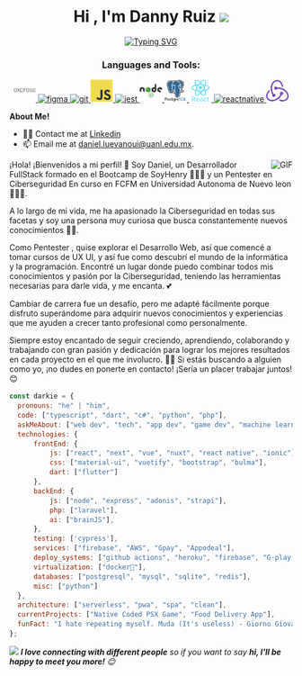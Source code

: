 <h1 align="center"><b>Hi , I'm Danny Ruiz  </b><img src="https://media.giphy.com/media/hvRJCLFzcasrR4ia7z/giphy.gif" width="35"></h1>

<p align="center">
<a href="https://git.io/typing-svg"><img src="https://readme-typing-svg.demolab.com?font=Chakra+Petch&weight=700&size=50&duration=4000&pause=1000&color=F71A8B&center=true&vCenter=true&width=800&height=100&lines=Full+Stack+Developer;Ciberseguridad;Active+Learner%2FResearcher;Love+to+learn+new+stuffs+%3C3" alt="Typing SVG" /></a>
</p>


<h3 align="center">Languages and Tools:</h3>
<p align="center">
  <a href="https://expressjs.com" target="_blank" rel="noreferrer">
    <img src="https://raw.githubusercontent.com/devicons/devicon/master/icons/express/express-original-wordmark.svg" alt="express" width="40" height="40"/>
  </a>
  <a href="https://www.figma.com/" target="_blank" rel="noreferrer">
    <img src="https://www.vectorlogo.zone/logos/figma/figma-icon.svg" alt="figma" width="40" height="40"/>
  </a>
  <a href="https://git-scm.com/" target="_blank" rel="noreferrer">
    <img src="https://www.vectorlogo.zone/logos/git-scm/git-scm-icon.svg" alt="git" width="40" height="40"/>
  </a>
  <a href="https://developer.mozilla.org/en-US/docs/Web/JavaScript" target="_blank" rel="noreferrer">
    <img src="https://raw.githubusercontent.com/devicons/devicon/master/icons/javascript/javascript-original.svg" alt="javascript" width="40" height="40"/>
  </a>
  <a href="https://jestjs.io" target="_blank" rel="noreferrer">
    <img src="https://www.vectorlogo.zone/logos/jestjsio/jestjsio-icon.svg" alt="jest" width="40" height="40"/>
  </a>
  <a href="https://nodejs.org" target="_blank" rel="noreferrer">
    <img src="https://raw.githubusercontent.com/devicons/devicon/master/icons/nodejs/nodejs-original-wordmark.svg" alt="nodejs" width="40" height="40"/>
  </a>
  <a href="https://www.postgresql.org" target="_blank" rel="noreferrer">
    <img src="https://raw.githubusercontent.com/devicons/devicon/master/icons/postgresql/postgresql-original-wordmark.svg" alt="postgresql" width="40" height="40"/>
  </a>
  <a href="https://reactjs.org/" target="_blank" rel="noreferrer">
    <img src="https://raw.githubusercontent.com/devicons/devicon/master/icons/react/react-original-wordmark.svg" alt="react" width="40" height="40"/>
  </a>
  <a href="https://reactnative.dev/" target="_blank" rel="noreferrer">
    <img src="https://reactnative.dev/img/header_logo.svg" alt="reactnative" width="40" height="40"/>
  </a>
  <a href="https://redux.js.org" target="_blank" rel="noreferrer">
    <img src="https://raw.githubusercontent.com/devicons/devicon/master/icons/redux/redux-original.svg" alt="redux" width="40" height="40"/>
  </a>
  <a href="https://webpack.js.org" target="_blank" rel="noreferrer">
    <!-- Imagen de Webpack eliminada -->
  </a>
</p>



  

**About Me!**

- 👩‍💻 Contact me at [Linkedin](https://www.linkedin.com/in/danny-ruiz-9b7a24175/)
- 📫 Email me at [daniel.luevanoui@uanl.edu.mx](mailto:daniel.luevanoui@uanl.edu.mx).


<img align="right" alt="GIF" src="https://media.giphy.com/media/LmNwrBhejkK9EFP504/giphy.gif" />

<p><p>¡Hola! ¡Bienvenidos a mi perfil! 👋 Soy Daniel, un Desarrollador FullStack formado en el Bootcamp de SoyHenry 👩🏻‍💻 y un Pentester en Ciberseguridad En curso en FCFM en Universidad Autonoma de Nuevo leon 👩🏻‍🏫.

A lo largo de mi vida, me ha apasionado la Ciberseguridad  en todas sus facetas y soy una persona muy curiosa que busca constantemente nuevos conocimientos 📖🧐.

Como Pentester , quise explorar el Desarrollo Web, así que comencé a tomar cursos de UX UI, y así fue como descubrí el mundo de la informática y la programación. Encontré un lugar donde puedo combinar todos mis conocimientos y pasión por la Ciberseguridad, teniendo las herramientas necesarias para darle vida, y me encanta. 💕

Cambiar de carrera fue un desafío, pero me adapté fácilmente porque disfruto superándome para adquirir nuevos conocimientos y experiencias que me ayuden a crecer tanto profesional como personalmente.

Siempre estoy encantado de seguir creciendo, aprendiendo, colaborando y trabajando con gran pasión y dedicación para lograr los mejores resultados en cada proyecto en el que me involucro. 🚀✨ Si estás buscando a alguien como yo, ¡no dudes en ponerte en contacto! ¡Sería un placer trabajar juntos! 😊<p/></p>

  ```javascript
const darkie = {
    pronouns: "he" | "him",
    code: ["typescript", "dart", "c#", "python", "php"],
    askMeAbout: ["web dev", "tech", "app dev", "game dev", "machine learning"],
    technologies: {
        frontEnd: {
            js: ["react", "next", "vue", "nuxt", "react native", "ionic"],
            css: ["material-ui", "vuetify", "bootstrap", "bulma"],
            dart: ["flutter"]
        },
        backEnd: {
            js: ["node", "express", "adonis", "strapi"],
            php: ["laravel"],
            ai: ["brainJS"],
        },
        testing: ['cypress'],
        services: ["firebase", "AWS", "Gpay", "Appodeal"],
        deploy_systems: ["github actions", "heroku", "firebase", "G-play console"],
        virtualization: ["docker🐳"],
        databases: ["postgresql", "mysql", "sqlite", "redis"],
        misc: ["python"]
    },
    architecture: ["serverless", "pwa", "spa", "clean"],
    currentProjects: ["Native Coded PSX Game", "Food Delivery App"],
    funFact: "I hate repeating myself. Muda (It's useless) - Giorno Giovanna"
};
```

<img src="https://media.giphy.com/media/LnQjpWaON8nhr21vNW/giphy.gif" width="60"> <em><b>I love connecting with different people</b> so if you want to say <b>hi, I'll be happy to meet you more!</b> 😊</em>
